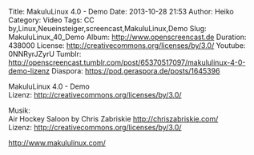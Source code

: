 Title: MakuluLinux 4.0 - Demo
Date: 2013-10-28 21:53
Author: Heiko
Category: Video
Tags: CC by,Linux,Neueinsteiger,screencast,MakuluLinux,Demo
Slug: MakuluLinux_40_Demo
Album: http://www.openscreencast.de
Duration: 438000
License: http://creativecommons.org/licenses/by/3.0/
Youtube: 0NNRyrJZyrU
Tumblr: http://openscreencast.tumblr.com/post/65370517097/makululinux-4-0-demo-lizenz
Diaspora: https://pod.geraspora.de/posts/1645396

MakuluLinux 4.0 - Demo  
Lizenz: <http://creativecommons.org/licenses/by/3.0/>  
  
Musik:  
Air Hockey Saloon by Chris Zabriskie <http://chriszabriskie.com/>  
Lizenz: <http://creativecommons.org/licenses/by/3.0/>  
  
<http://www.makululinux.com/>

